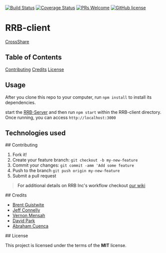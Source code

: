 [![Build Status](https://travis-ci.org/RowdyRuffBoysINC/RRB-client.svg?branch=master)](https://travis-ci.org/RowdyRuffBoysINC/RRB-client)
[![Coverage Status](https://coveralls.io/repos/github/RowdyRuffBoysINC/RRB-client/badge.svg?branch=master)](https://coveralls.io/github/RowdyRuffBoysINC/RRB-client?branch=master)
[![PRs Welcome](https://img.shields.io/badge/PRs-welcome-brightgreen.svg?style=flat-square)](https://github.com/RowdyRuffBoysINC/RRB-client/pull/new/master)
[![GitHub license](https://img.shields.io/badge/license-MIT-blue.svg?style=flat-square)](https://github.com/RowdyRuffBoysINC/RRB-client/blob/master/LICENSE)
# RRB-client
[CrossShare](https://crossshare.netlify.com)


## Table of Contents

[Contributing](#contributing)
[Credits](#credits)
[License](#license)

## Usage
After you clone this repo to your computer, run `npm install` to install its dependencies.

start the [RRB-Server](https://github.com/RowdyRuffBoysINC/RRB-server) and then run `npm start` within the RRB-client directory. Once running, you can access `http://localhost:3000`

## Technologies used

<a name="contributing">
## Contributing

1. Fork it!
2. Create your feature branch: `git checkout -b my-new-feature`
3. Commit your changes: `git commit -amm 'Add some feature`
4. Push to the branch `git push origin my-new-feature`
5. Submit a pull request

> For additional details on RRB Inc's workflow checkout [our wiki](https://github.com/RowdyRuffBoysINC/RRB-client/wiki)

<a name="credits">
## Credits

- [Brent Guistwite](https://github.com/brentguistwite)
- [Jeff Connelly](https://github.com/jeffconnelly)
- [Vernon Mensah](https://github.com/Alderr)
- [David Park](https://github.com/sadmilk)
- [Abraham Cuenca](https://github.com/yourwebdevguy)

<a name="license">
## License

This project is licensed under the terms of the **MIT** license.